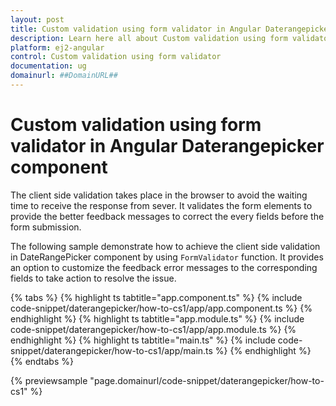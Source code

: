 ```yaml
---
layout: post
title: Custom validation using form validator in Angular Daterangepicker component | Syncfusion
description: Learn here all about Custom validation using form validator in Syncfusion Angular Daterangepicker component of Syncfusion Essential JS 2 and more.
platform: ej2-angular
control: Custom validation using form validator 
documentation: ug
domainurl: ##DomainURL##
---
```


# Custom validation using form validator in Angular Daterangepicker component

The client side validation takes place in the browser to avoid the waiting time to receive the response from sever. It validates the form elements to provide the better feedback messages to correct the every fields before the form submission.

The following sample demonstrate how to achieve the client side validation in DateRangePicker component by using `FormValidator` function. It provides an option to customize the feedback error messages to the corresponding fields to take action to resolve the issue.

{% tabs %}
{% highlight ts tabtitle="app.component.ts" %}
{% include code-snippet/daterangepicker/how-to-cs1/app/app.component.ts %}
{% endhighlight %}
{% highlight ts tabtitle="app.module.ts" %}
{% include code-snippet/daterangepicker/how-to-cs1/app/app.module.ts %}
{% endhighlight %}
{% highlight ts tabtitle="main.ts" %}
{% include code-snippet/daterangepicker/how-to-cs1/app/main.ts %}
{% endhighlight %}
{% endtabs %}
  
{% previewsample "page.domainurl/code-snippet/daterangepicker/how-to-cs1" %}
